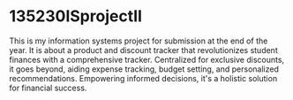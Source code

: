 # 135230ISprojectII
This is my information systems project for submission at the end of the year. It is about a product and discount tracker that revolutionizes student finances with a comprehensive tracker. Centralized for exclusive discounts, it goes beyond, aiding expense tracking, budget setting, and personalized recommendations. Empowering informed decisions, it's a holistic solution for financial success.
